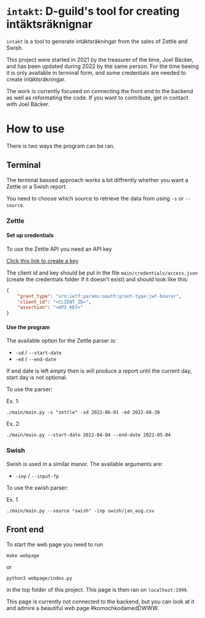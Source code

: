 # `intakt`: D-guild's tool for creating intäktsräknignar 
`intakt` is a tool to generate intäktsräkningar from the sales of Zettle and Swish. 

This project were started in 2021 by the treasurer of the time, Joel Bäcker, and has been updated during 2022 by the same person. 
For the time beeing it is only available in terminal form, and some credentials are needed to create intäktsräkningar.

The work is currently focused on connecting the front end to the backend as well as reformating the code.
If you want to contribute, get in contact with Joel Bäcker.

# How to use

There is two ways the program can be ran.
## Terminal

The terminal bassed approach works a bit diffrently whether you want a Zettle or a Swish report.

You need to choose which source to retrieve the data from using `-s` or `--source`.

### Zettle 

#### Set up credentials

To use the Zettle API you need an API key

[Click this link to create a key](https://my.zettle.com/apps/api-keys?scopes=READ:PURCHASE)

The client id and key should be put in the file `main/credentials/access.json` (create the credentials folder if it doesn't exist) and should look like this:
```json
{
    "grant_type": "urn:ietf:params:oauth:grant-type:jwt-bearer",
    "client_id": "<CLIENT_ID>",
    "assertion": "<API KEY>"
}
```

#### Use the program

The available option for the Zettle parser is:
- `-sd` / `--start-date`
- `-ed` / `--end-date`

If end date is left empty then is will produce a report until the current day, start day is not optional.

To use the parser:

Ex. 1:
```
./main/main.py -s "zettle" -sd 2022-06-01 -ed 2022-08-30
```

Ex. 2:
```
./main/main.py --start-date 2022-04-04 --end-date 2022-05-04
```

### Swish

Swish is used  in a similar manor.
The available arguments are:
- `-inp` / `--input-fp`

To use the swish parser:

Ex. 1

```
./main/main.py --source "swish" -inp swish/jan_aug.csv
```

## Front end

To start the web page you need to run 

```
make webpage
```

or 

```
python3 webpage/index.py
```

in the top folder of this project. 
This page is then ran on `localhost:1999`.

This page is currently not connected to the backend, but you can look at it and admire a beautiful web page #komochkodamedDWWW. 
